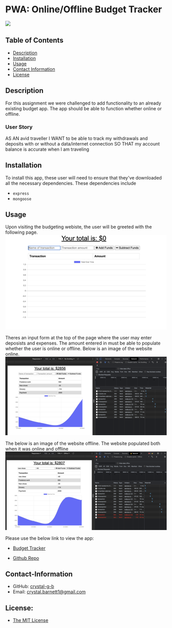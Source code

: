 # PWA: Online/Offline Budget Tracker

  <a href="https://img.shields.io/badge/License-MIT-brightgreen"><img src="https://img.shields.io/badge/License-MIT-brightgreen"></a>

  ## Table of Contents
  * [Description](#description)
  * [Installation](#installation)
  * [Usage](#usage)
  * [Contact Information](#contact-information)
  * [License](#license)
  
  
  ## Description
  For this assignment we were challenged to add functionality to an already existing budget app. The app should be able to function whether online or offline.

  ### User Story
  AS AN avid traveller I WANT to be able to track my withdrawals and deposits with or without a data/internet connection SO THAT my account balance is accurate when I am traveling
  
  ## Installation
  To install this app, these user will need to ensure that they've downloaded all the necessary dependencies. These dependencies include 
  * `express` 
  * `mongoose`
  
  ## Usage
  Upon visiting the budgeting webiste, the user will be greeted with the following page. 
  ![homepage](./assets/firstpage.png)
  
  Theres an input form at the top of the page where the user may enter deposists and expenses. The amount entered in must be able to populate whether the user is online or offline. Below is an image of the website online. 
  ![online](./assets/online.png)
  
  The below is an image of the website offline. The website populated both when it was online and offline
  ![offline](./assets/offline.png)

  Please use the below link to view the app:

  * [Budget Tracker](https://afternoon-mountain-58451.herokuapp.com/)

  * [Github Repo](https://github.com/crystal-g-b/PWA-Online-Offline-Budget-Trackers)

  
  ## Contact-Information
  * GitHub: [crystal-g-b](https://github.com/crystal-g-b)
  * Email: crystal.barnett1@gmail.com
  
  ## License:
  * [The MIT License](https://opensource.org/license/MIT)
